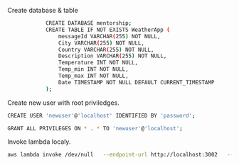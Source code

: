 Create database & table

```bash          
            CREATE DATABASE mentorship;
            CREATE TABLE IF NOT EXISTS WeatherApp (
                messageId VARCHAR(255) NOT NULL,
                City VARCHAR(255) NOT NULL,
                Country VARCHAR(255) NOT NULL,
                Description VARCHAR(255) NOT NULL,
                Temperature INT NOT NULL,
                Temp_min INT NOT NULL,
                Temp_max INT NOT NULL,
                Date TIMESTAMP NOT NULL DEFAULT CURRENT_TIMESTAMP 
            ); 
```


Create new user with root priviledges.
```bash
CREATE USER 'newuser'@'localhost' IDENTIFIED BY 'password';
```

```bash
GRANT ALL PRIVILEGES ON * . * TO 'newuser'@'localhost';
```

Invoke lambda localy.
```bash
aws lambda invoke /dev/null   --endpoint-url http://localhost:3002   --function-name serverless-offline-dev-hello
```